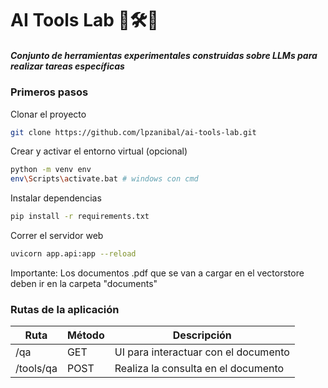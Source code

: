 # AI Tools Lab 🤖🛠️🧪

##### Conjunto de herramientas experimentales construidas sobre LLMs para realizar tareas específicas

### Primeros pasos
Clonar el proyecto
```sh
git clone https://github.com/lpzanibal/ai-tools-lab.git
```
Crear y activar el entorno virtual (opcional)
```sh
python -m venv env
env\Scripts\activate.bat # windows con cmd
```
Instalar dependencias
```sh
pip install -r requirements.txt
```
Correr el servidor web
```sh
uvicorn app.api:app --reload
```

Importante: Los documentos .pdf que se van a cargar en el vectorstore deben ir en la carpeta "documents"

### Rutas de la aplicación

| Ruta                         | Método | Descripción                                               |
| ---------------------------- | ------ | --------------------------------------------------------- |
| /qa                          | GET    | UI para interactuar con el documento                      |
| /tools/qa                    | POST   | Realiza la consulta en el documento                       |